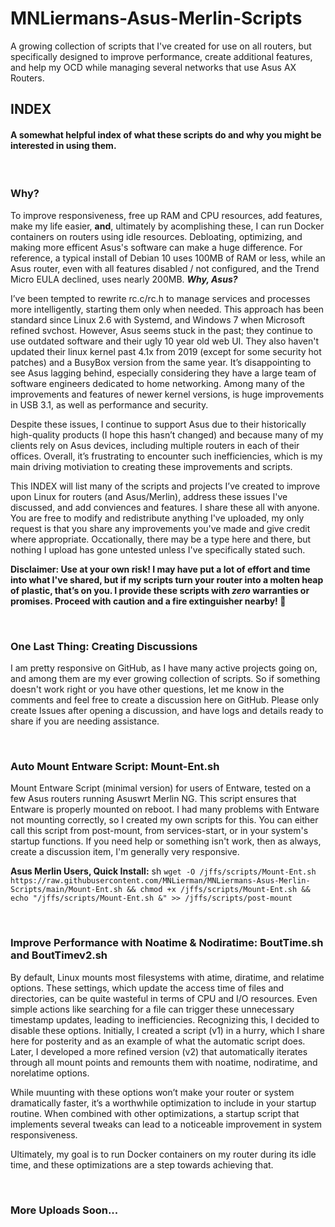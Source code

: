 # MNLiermans-Asus-Merlin-Scripts
A growing collection of scripts that I've created for use on all routers, but specifically designed to improve performance, create additional features, and help my OCD while managing several networks that use Asus AX Routers. 

## INDEX
#### A somewhat helpful index of what these scripts do and why you might be interested in using them.

<br>

### Why?
To improve responsiveness, free up RAM and CPU resources, add features, make my life easier, **and**, ultimately by acomplishing these, I can run Docker containers on routers using idle resources. Debloating, optimizing, and making more efficent Asus's software can make a huge difference. For reference, a typical install of Debian 10 uses 100MB of RAM or less, while an Asus router, even with all features disabled / not configured, and the Trend Micro EULA declined, uses nearly 200MB. ***Why, Asus?***

I’ve been tempted to rewrite rc.c/rc.h to manage services and processes more intelligently, starting them only when needed. This approach has been standard since Linux 2.6 with Systemd, and Windows 7 when Microsoft refined svchost. However, Asus seems stuck in the past; they continue to use outdated software and their ugly 10 year old web UI. They also haven't updated their linux kernel past 4.1x from 2019 (except for some security hot patches) and a BusyBox version from the same year. It’s disappointing to see Asus lagging behind, especially considering they have a large team of software engineers dedicated to home networking. Among many of the improvements and features of newer kernel versions, is huge improvements in USB 3.1, as well as performance and security.

Despite these issues, I continue to support Asus due to their historically high-quality products (I hope this hasn’t changed) and because many of my clients rely on Asus devices, including multiple routers in each of their offices. Overall, it’s frustrating to encounter such inefficiencies, which is my main driving motiviation to creating these improvements and scripts.

This INDEX will list many of the scripts and projects I’ve created to improve upon Linux for routers (and Asus/Merlin), address these issues I've discussed, and add conviences and features. I share these all with anyone. You are free to modify and redistribute anything I've uploaded, my only request is that you share any improvements you've made and give credit where appropriate. Occationally, there may be a type here and there, but nothing I upload has gone untested unless I've specifically stated such.

**Disclaimer: Use at your own risk! I may have put a lot of effort and time into what I've shared, but if my scripts turn your router into a molten heap of plastic, that’s on you. I provide these scripts with _zero_ warranties or promises. Proceed with caution and a fire extinguisher nearby! 🧯** 

<br>

### One Last Thing: Creating Discussions
I am pretty responsive on GitHub, as I have many active projects going on, and among them are my ever growing collection of scripts. So if something doesn't work right or you have other questions, let me know in the comments and feel free to create a discussion here on GitHub. Please only create Issues after opening a discussion, and have logs and details ready to share if you are needing assistance.

<br>

### Auto Mount Entware Script: Mount-Ent.sh
Mount Entware Script (minimal version) for users of Entware, tested on a few Asus routers running Asuswrt Merlin NG. This script ensures that Entware is properly mounted on reboot. I had many problems with Entware not mounting correctly, so I created my own scripts for this. You can either call this script from post-mount, from services-start, or in your system's startup functions. If you need help or something isn't work, then as always, create a discussion item, I'm generally very responsive.

**Asus Merlin Users, Quick Install:** sh ```wget -O /jffs/scripts/Mount-Ent.sh https://raw.githubusercontent.com/MNLierman/MNLiermans-Asus-Merlin-Scripts/main/Mount-Ent.sh && chmod +x /jffs/scripts/Mount-Ent.sh && echo "/jffs/scripts/Mount-Ent.sh &" >> /jffs/scripts/post-mount```

<br>

### Improve Performance with Noatime & Nodiratime: BoutTime.sh and BoutTimev2.sh
By default, Linux mounts most filesystems with atime, diratime, and relatime options. These settings, which update the access time of files and directories, can be quite wasteful in terms of CPU and I/O resources. Even simple actions like searching for a file can trigger these unnecessary timestamp updates, leading to inefficiencies. Recognizing this, I decided to disable these options. Initially, I created a script (v1) in a hurry, which I share here for posterity and as an example of what the automatic script does. Later, I developed a more refined version (v2) that automatically iterates through all mount points and remounts them with noatime, nodiratime, and norelatime options.

While muunting with these options won’t make your router or system dramatically faster, it’s a worthwhile optimization to include in your startup routine. When combined with other optimizations, a startup script that implements several tweaks can lead to a noticeable improvement in system responsiveness.

Ultimately, my goal is to run Docker containers on my router during its idle time, and these optimizations are a step towards achieving that.

<br>

### More Uploads Soon...
 
